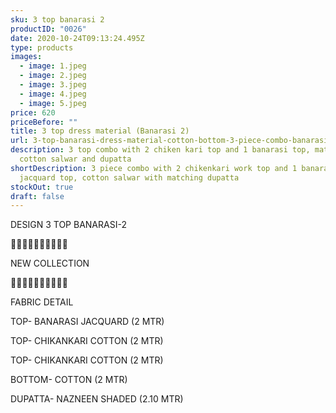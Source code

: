```yaml
---
sku: 3 top banarasi 2
productID: "0026"
date: 2020-10-24T09:13:24.495Z
type: products
images:
  - image: 1.jpeg
  - image: 2.jpeg
  - image: 3.jpeg
  - image: 4.jpeg
  - image: 5.jpeg
price: 620
priceBefore: ""
title: 3 top dress material (Banarasi 2)
url: 3-top-banarasi-dress-material-cotton-bottom-3-piece-combo-banarasi-2
description: 3 top combo with 2 chiken kari top and 1 banarasi top, matching
  cotton salwar and dupatta
shortDescription: 3 piece combo with 2 chikenkari work top and 1 banarasi
  jacquard top, cotton salwar with matching dupatta
stockOut: true
draft: false
---
```

DESIGN 3 TOP BANARASI-2

💐💐💐💐💐💐💐💐💐💐

NEW COLLECTION

🌷🌷🌷🌷🌷🌷🌷🌷🌷🌷

FABRIC DETAIL

TOP- BANARASI JACQUARD (2 MTR)

TOP- CHIKANKARI COTTON (2 MTR)

TOP- CHIKANKARI COTTON (2 MTR)

BOTTOM- COTTON (2 MTR)

DUPATTA- NAZNEEN SHADED (2.10 MTR)